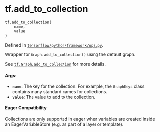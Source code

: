 <div itemscope itemtype="http://developers.google.com/ReferenceObject">
<meta itemprop="name" content="tf.add_to_collection" />
<meta itemprop="path" content="Stable" />
</div>

# tf.add_to_collection

``` python
tf.add_to_collection(
    name,
    value
)
```



Defined in [`tensorflow/python/framework/ops.py`](/code/stable/tensorflow/python/framework/ops.py).

Wrapper for `Graph.add_to_collection()` using the default graph.

See <a href="../tf/Graph.md#add_to_collection"><code>tf.Graph.add_to_collection</code></a>
for more details.

#### Args:

* <b>`name`</b>: The key for the collection. For example, the `GraphKeys` class
    contains many standard names for collections.
* <b>`value`</b>: The value to add to the collection.



#### Eager Compatibility
Collections are only supported in eager when variables are created inside an
EagerVariableStore (e.g. as part of a layer or template).

